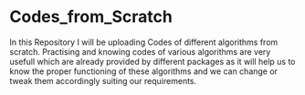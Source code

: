 # Codes_from_Scratch

In this Repository I will be uploading Codes of different algorithms from scratch.
Practising and knowing codes of various algorithms are very usefull which are already provided by different packages as it will help
us to know the proper functioning of these algorithms and we can change or tweak them accordingly suiting our requirements.
